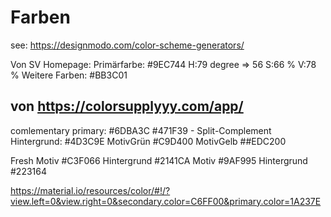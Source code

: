 # Farben
see: https://designmodo.com/color-scheme-generators/

Von SV Homepage:
Primärfarbe: #9EC744
H:79 degree => 56
S:66 %
V:78 %
Weitere Farben: #BB3C01

## von https://colorsupplyyy.com/app/
comlementary
primary: #6DBA3C #471F39 -
Split-Complement
 Hintergrund: #4D3C9E
 MotivGrün #C9D400
 MotivGelb ##EDC200

Fresh
 Motiv #C3F066
 Hintergrund #2141CA
 Motiv #9AF995
 Hintergrund #223164


https://material.io/resources/color/#!/?view.left=0&view.right=0&secondary.color=C6FF00&primary.color=1A237E
